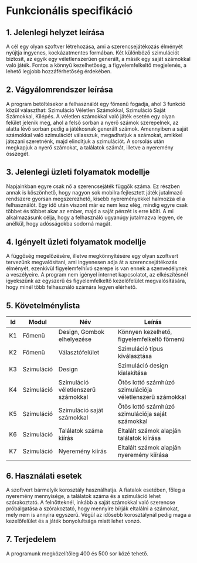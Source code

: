 # Funkcionális specifikáció
## 1. Jelenlegi helyzet leírása
A cél egy olyan szoftver létrehozása, ami a szerencsejátékozás élményét nyújtja ingyenes, kockázatmentes formában. Két különböző szimulációt biztosít, az egyik egy véletlenszerűen generált, a másik egy saját számokkal való játék. Fontos a könnyű kezelhetőség, a figyelemfelkeltő megjelenés, a lehető legjobb hozzáférhetőség érdekében.

## 2. Vágyálomrendszer leírása
A program betöltésekor a felhasználót egy főmenü fogadja, ahol 3 funkció közül választhat: Szimuláció Véletlen Számokkal, Szimuláció Saját Számokkal, Kilépés. A véletlen számokkal való játék esetén egy olyan felület jelenik meg, ahol a felső sorban a nyerő számok szerepelnek, az alatta lévő sorban pedig a játékosnak generált számok. Amennyiben a saját számokkal való szimulációt válasszuk, megadhatjuk a számokat, amikkel játszani szeretnénk, majd elindítjuk a szimulációt. A sorsolás után megkapjuk a nyerő számokat, a találatok számát, illetve a nyeremény összegét.

## 3. Jelenlegi üzleti folyamatok modellje
Napjainkban egyre csak nő a szerencsejáték függők száma. Ez részben annak is köszönhető, hogy nagyon sok mobilra fejlesztett játék jutalmazó rendszere gyorsan megszerezhető, kisebb nyereményekkel halmozza el a felhasználót. Egy idő után viszont már ez nem lesz elég, mindig egyre csak többet és többet akar az ember, majd a saját pénzét is erre költi. A mi alkalmazásunk célja, hogy a felhasználó ugyanúgy jutalmazva legyen, de anélkül, hogy adósságokba sodorná magát.

## 4. Igényelt üzleti folyamatok modellje
A függőség megelőzésére, illetve megkönnyítésére egy olyan szoftvert tervezünk megvalósítani, ami ingyenesen adja át a szerencsejátékozás élményét, ezenkívül figyelemfelhívó szerepe is van ennek a szenvedélynek a veszélyeire. A program nem igényel internet kapcsolatot, az elkészítésnél igyekszünk az egyszerű és figyelemfelkeltő kezelőfelület megvalósítására, hogy minél több felhasználó számára legyen elérhető.

## 5. Követelménylista

| Id | Modul | Név | Leírás |
| :---: | --- | --- | --- |
| K1 | Főmenü | Design, Gombok elhelyezése | Könnyen kezelhető, figyelemfelkeltő főmenü |
| K2 | Főmenü | Választófelület | Szimuláció típus kiválasztása |
| K3 | Szimuláció | Design | Szimuláció design kialakítása |
| K4 | Szimuláció | Szimuláció véletlenszerű számokkal | Ötös lottó számhúzó szimulációja véletlenszerű számokkal |
| K5 | Szimuláció | Szimuláció saját számokkal | Ötös lottó számhúzó szimulációja saját számokkal |
| K6 | Szimuláció | Találatok száma kiírás | Eltalált számok alapján találatok kiírása |
| K7 | Szimuláció | Nyeremény kiírás | Eltalált számok alapján nyeremény kiírása |

## 6. Használati esetek
A szoftvert bármelyik korosztály használhatja. A fiatalok esetében, főleg a nyeremény mennyisége, a találatok száma és a szimuláció lehet szórakoztató. A felnőtteknél, inkább a saját számokkal való szerencse próbálgatása a szórakoztató, hogy mennyire bírják eltalálni a számokat, mely nem is annyira egyszerű. Végül az idősebb korosztálynál pedig maga a kezelőfelület és a játék bonyolultsága miatt lehet vonzó.

## 7. Terjedelem
A programunk megközelítőleg 400 és 500 sor közé tehető.
